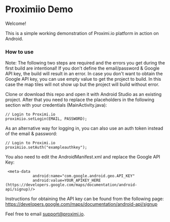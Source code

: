 # Proximiio Demo

Welcome!

This is a simple working demonstration of Proximi.io platform in action on Android.

### How to use

Note: The following two steps are required and the errors you get during the first build are intentional! If you don't define the email/password & Google API key, the build will result in an error. In case you don't want to obtain the Google API key, you can use empty value to get the project to build. In this case the map tiles will not show up but the project will build without error. 

Clone or download this repo and open it with Android Studio as an existing project. After that you need to replace the placeholders in the following section with your credentials (MainActivity.java):

```
// Login to Proximi.io
proximiio.setLogin(EMAIL, PASSWORD);
```

As an alternative way for logging in, you can also use an auth token instead of the email & password:

```
// Login to Proximi.io
proximiio.setAuth("exampleauthkey");
```

You also need to edit the AndroidManifest.xml and replace the Google API Key:

```
 <meta-data
            android:name="com.google.android.geo.API_KEY"
            android:value=YOUR_APIKEY_HERE (https://developers.google.com/maps/documentation/android-api/signup)/>
```

Instructions for obtaining the API key can be found from the following page: https://developers.google.com/maps/documentation/android-api/signup

Feel free to email support@proximi.io.
